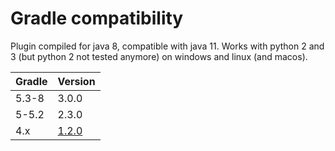 # Gradle compatibility

Plugin compiled for java 8, compatible with java 11.
Works with python 2 and 3 (but python 2 not tested anymore) on windows and linux (and macos).

Gradle | Version
--------|-------
5.3-8     | 3.0.0
5-5.2     | 2.3.0
4.x     | [1.2.0](https://github.com/xvik/gradle-use-python-plugin/tree/1.2.0)
